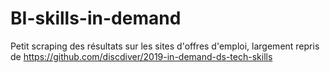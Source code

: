 # BI-skills-in-demand
Petit scraping des résultats sur les sites d'offres d'emploi, largement repris de https://github.com/discdiver/2019-in-demand-ds-tech-skills
